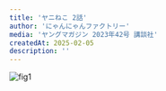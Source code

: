 ```yaml
---
title: 'ヤニねこ 2話'
author: 'にゃんにゃんファクトリー'
media: 'ヤングマガジン 2023年42号 講談社'
createdAt: 2025-02-05
description: ''
---
```


![fig1](https://i.gyazo.com/139e93597f05f791a0f8c5247fd16c1a.png)  
